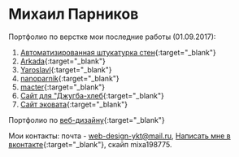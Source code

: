 
# Михаил Парников
Портфолио по верстке мои последние работы (01.09.2017):

1. [Автоматизированная штукатурка стен](https://parnikovmikhail.github.io/github/ "Автоматизированная штукатурка стен"){:target="_blank"}
2. [Arkada](https://parnikovmikhail.github.io/arkada/){:target="_blank"}
3. [Yaroslavl](https://parnikovmikhail.github.io/yaroslavl/){:target="_blank"}
4. [nanoparnik](https://parnikovmikhail.github.io/parnik/){:target="_blank"}
5. [macter](https://parnikovmikhail.github.io/macter/){:target="_blank"}
6. [Сайт для "Джугба-хлеб](https://parnikovmikhail.github.io/dzhuzhba/){:target="_blank"} 
7. [Сайт эковата](https://parnikovMikhail.github.io/ecovata/){:target="_blank"} 




Портфолио по [веб-дизайну](https://www.behance.net/parnikovmi5ea4){:target="_blank"}


Мои контакты:
почта - web-design-ykt@mail.ru, [Написать мне в вконтакте](https://vk.me/id4707022){:target="_blank"}, 
скайп mixa198775.
